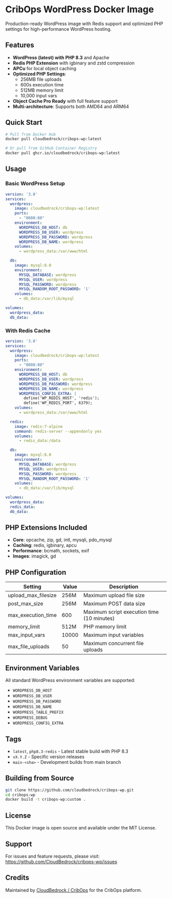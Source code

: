 # CribOps WordPress Docker Image

Production-ready WordPress image with Redis support and optimized PHP settings for high-performance WordPress hosting.

## Features

- **WordPress (latest) with PHP 8.3** and Apache
- **Redis PHP Extension** with igbinary and zstd compression
- **APCu** for local object caching
- **Optimized PHP Settings**:
  - 256MB file uploads
  - 600s execution time
  - 512MB memory limit
  - 10,000 input vars
- **Object Cache Pro Ready** with full feature support
- **Multi-architecture**: Supports both AMD64 and ARM64

## Quick Start

```bash
# Pull from Docker Hub
docker pull cloudbedrock/cribops-wp:latest

# Or pull from GitHub Container Registry
docker pull ghcr.io/cloudbedrock/cribops-wp:latest
```

## Usage

### Basic WordPress Setup

```yaml
version: '3.8'
services:
  wordpress:
    image: cloudbedrock/cribops-wp:latest
    ports:
      - "8080:80"
    environment:
      WORDPRESS_DB_HOST: db
      WORDPRESS_DB_USER: wordpress
      WORDPRESS_DB_PASSWORD: wordpress
      WORDPRESS_DB_NAME: wordpress
    volumes:
      - wordpress_data:/var/www/html

  db:
    image: mysql:8.0
    environment:
      MYSQL_DATABASE: wordpress
      MYSQL_USER: wordpress
      MYSQL_PASSWORD: wordpress
      MYSQL_RANDOM_ROOT_PASSWORD: '1'
    volumes:
      - db_data:/var/lib/mysql

volumes:
  wordpress_data:
  db_data:
```

### With Redis Cache

```yaml
version: '3.8'
services:
  wordpress:
    image: cloudbedrock/cribops-wp:latest
    ports:
      - "8080:80"
    environment:
      WORDPRESS_DB_HOST: db
      WORDPRESS_DB_USER: wordpress
      WORDPRESS_DB_PASSWORD: wordpress
      WORDPRESS_DB_NAME: wordpress
      WORDPRESS_CONFIG_EXTRA: |
        define('WP_REDIS_HOST', 'redis');
        define('WP_REDIS_PORT', 6379);
    volumes:
      - wordpress_data:/var/www/html

  redis:
    image: redis:7-alpine
    command: redis-server --appendonly yes
    volumes:
      - redis_data:/data

  db:
    image: mysql:8.0
    environment:
      MYSQL_DATABASE: wordpress
      MYSQL_USER: wordpress
      MYSQL_PASSWORD: wordpress
      MYSQL_RANDOM_ROOT_PASSWORD: '1'
    volumes:
      - db_data:/var/lib/mysql

volumes:
  wordpress_data:
  redis_data:
  db_data:
```

## PHP Extensions Included

- **Core**: opcache, zip, gd, intl, mysqli, pdo_mysql
- **Caching**: redis, igbinary, apcu
- **Performance**: bcmath, sockets, exif
- **Images**: imagick, gd

## PHP Configuration

| Setting | Value | Description |
|---------|-------|-------------|
| upload_max_filesize | 256M | Maximum upload file size |
| post_max_size | 256M | Maximum POST data size |
| max_execution_time | 600 | Maximum script execution time (10 minutes) |
| memory_limit | 512M | PHP memory limit |
| max_input_vars | 10000 | Maximum input variables |
| max_file_uploads | 50 | Maximum concurrent file uploads |

## Environment Variables

All standard WordPress environment variables are supported:

- `WORDPRESS_DB_HOST`
- `WORDPRESS_DB_USER`
- `WORDPRESS_DB_PASSWORD`
- `WORDPRESS_DB_NAME`
- `WORDPRESS_TABLE_PREFIX`
- `WORDPRESS_DEBUG`
- `WORDPRESS_CONFIG_EXTRA`

## Tags

- `latest`, `php8.3-redis` - Latest stable build with PHP 8.3
- `vX.Y.Z` - Specific version releases
- `main-<sha>` - Development builds from main branch

## Building from Source

```bash
git clone https://github.com/cloudbedrock/cribops-wp.git
cd cribops-wp
docker build -t cribops-wp:custom .
```

## License

This Docker image is open source and available under the MIT License.

## Support

For issues and feature requests, please visit: https://github.com/CloudBedrock/cribops-wp/issues

## Credits


Maintained by [CloudBedrock / CribOps](https://cribops.com) for the CribOps platform.
